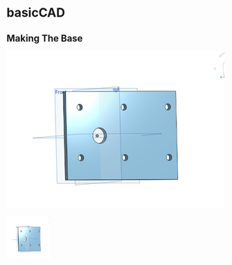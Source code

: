 # basicCAD
## Making The Base

![TheBase](images/TheBase.png)

<img src="images/TheBase.png" alt="alt text" width="100" height="100">
